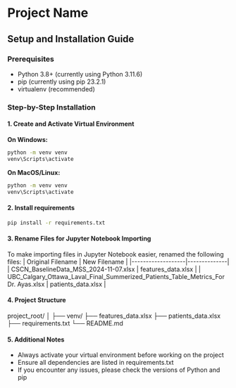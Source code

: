# Project Name

## Setup and Installation Guide

### Prerequisites

- Python 3.8+ (currently using Python 3.11.6)
- pip (currently using pip 23.2.1)
- virtualenv (recommended)

### Step-by-Step Installation

#### 1. Create and Activate Virtual Environment

**On Windows:**

```bash
python -m venv venv
venv\Scripts\activate
```

**On MacOS/Linux:**

```bash
python -m venv venv
venv\Scripts\activate
```


#### 2. Install requirements
```bash
pip install -r requirements.txt
```

#### 3. Rename Files for Jupyter Notebook Importing

To make importing files in Jupyter Notebook easier, renamed the following files:
| Original Filename | New Filename |
|-------------------|--------------|
| CSCN_BaselineData_MSS_2024-11-07.xlsx | features_data.xlsx |
| UBC_Calgary_Ottawa_Laval_Final_Summerized_Patients_Table_Metrics_For Dr. Ayas.xlsx | patients_data.xlsx |

#### 4. Project Structure
project_root/
│
├── venv/
├── features_data.xlsx
├── patients_data.xlsx
├── requirements.txt
└── README.md

#### 5. Additional Notes
- Always activate your virtual environment before working on the project
- Ensure all dependencies are listed in requirements.txt
- If you encounter any issues, please check the versions of Python and pip

